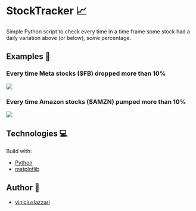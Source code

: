 # StockTracker 📈

Simple Python script to check every time in a time frame some stock had a daily variation above (or below), some percentage.

## Examples 📖

### Every time Meta stocks ($FB) dropped more than 10%

<img src="https://i.postimg.cc/T391GGkH/Screenshot-1.png">

### Every time Amazon stocks ($AMZN) pumped more than 10%

<img src="https://i.postimg.cc/3JQxvWVc/Screenshot-2.png">

## Technologies 💻

Build with:
- [Python](https://www.python.org/)
- [matplotlib](https://github.com/matplotlib/matplotlib)

## Author 🧙
- [viniciuslazzari](https://github.com/viniciuslazzari)